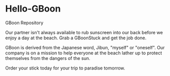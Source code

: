 # Hello-GBoon
GBoon Repository

Our partner isn't always available to rub sunscreen into our back before we enjoy a day at the beach.  Grab a GBoonStuck and get the job done.  

GBoon is derived from the Japanese word, Jibun, "myself" or "oneself".  Our company is on a mission to help everyone at the beach lather up to protect themselves from the dangers of the sun.  

Order your stick today for your trip to paradise tomorrow. 
